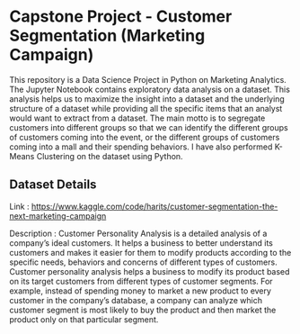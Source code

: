 # Capstone Project - Customer Segmentation (Marketing Campaign)

This repository is a Data Science Project in Python on Marketing Analytics. The Jupyter Notebook contains exploratory data analysis on a dataset. This analysis helps us to maximize the insight into a dataset and the underlying structure of a dataset while providing all the specific items that an analyst would want to extract from a dataset. The main motto is to segregate customers into different groups so that we can identify the different groups of customers coming into the event, or the different groups of customers coming into a mall and their spending behaviors. I have also performed K-Means Clustering on the dataset using Python. 

## Dataset Details
Link : https://www.kaggle.com/code/harits/customer-segmentation-the-next-marketing-campaign 

Description : Customer Personality Analysis is a detailed analysis of a company’s ideal customers. It helps a business to better understand its customers and makes it easier for them to modify products according to the specific needs, behaviors and concerns of different types of customers. Customer personality analysis helps a business to modify its product based on its target customers from different types of customer segments. For example, instead of spending money to market a new product to every customer in the company’s database, a company can analyze which customer segment is most likely to buy the product and then market the product only on that particular segment.
